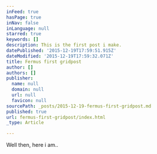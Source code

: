 ```yaml
---
inFeed: true
hasPage: true
inNav: false
inLanguage: null
starred: true
keywords: []
description: This is the first post i make.
datePublished: '2015-12-19T17:59:51.915Z'
dateModified: '2015-12-19T17:59:32.071Z'
title: Fermus first gridpost
author: []
authors: []
publisher:
  name: null
  domain: null
  url: null
  favicon: null
sourcePath: _posts/2015-12-19-fermus-first-gridpost.md
published: true
url: fermus-first-gridpost/index.html
_type: Article

---
```

Well then, here i am..